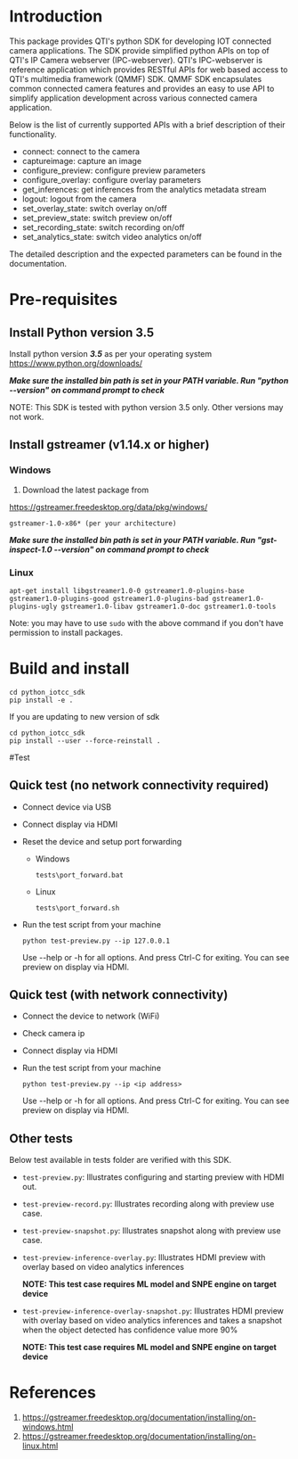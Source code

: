 # Introduction
This package provides QTI's python SDK for developing IOT connected camera applications. The SDK provide simplified python APIs on top
of QTI's IP Camera webserver (IPC-webserver). QTI's IPC-webserver is reference application which provides RESTful APIs for web based access to QTI's multimedia framework (QMMF) SDK. QMMF SDK encapsulates common connected camera features and provides an easy to use API to simplify application development across various connected camera application.

Below is the list of currently supported APIs with a brief description of their functionality.
* connect: connect to the camera
* captureimage: capture an image
* configure_preview: configure preview parameters
* configure_overlay: configure overlay parameters
* get_inferences: get inferences from the analytics metadata stream
* logout: logout from the camera
* set_overlay_state: switch overlay on/off
* set_preview_state: switch preview on/off
* set_recording_state: switch recording on/off
* set_analytics_state: switch video analytics on/off

The detailed description and the expected parameters can be found in the documentation.

# Pre-requisites
## Install Python version 3.5
Install python version **_3.5_** as per your operating system
https://www.python.org/downloads/

**_Make sure the installed bin path is set in your PATH variable. Run "python --version" on command prompt to check_**

NOTE: This SDK is tested with python version 3.5 only. Other versions may not work.

## Install gstreamer (v1.14.x or higher)
### Windows
1. Download the latest package from

https://gstreamer.freedesktop.org/data/pkg/windows/

```
gstreamer-1.0-x86* (per your architecture)
```

**_Make sure the installed bin path is set in your PATH variable. Run "gst-inspect-1.0 --version" on command prompt to check_**

### Linux
```
apt-get install libgstreamer1.0-0 gstreamer1.0-plugins-base gstreamer1.0-plugins-good gstreamer1.0-plugins-bad gstreamer1.0-plugins-ugly gstreamer1.0-libav gstreamer1.0-doc gstreamer1.0-tools
```
Note: you may have to use ```sudo``` with the above command if you don't have permission to install packages.

# Build and install
```
cd python_iotcc_sdk
pip install -e .
```
If you are updating to new version of sdk
```
cd python_iotcc_sdk
pip install --user --force-reinstall .
```
#Test
## Quick test (**no network connectivity required**)
* Connect device via USB
* Connect display via HDMI
* Reset the device and setup port forwarding
  * Windows
    ```
    tests\port_forward.bat
    ```
  * Linux
    ```
    tests\port_forward.sh
    ```

* Run the test script from your machine

    ```
    python test-preview.py --ip 127.0.0.1
    ```
    Use --help or -h for all options. And press Ctrl-C for exiting.
You can see preview on display via HDMI.

## Quick test (**with network connectivity**)
* Connect the device to network (WiFi)
* Check camera ip
* Connect display via HDMI
* Run the test script from your machine

    ```
    python test-preview.py --ip <ip address>
    ```
    Use --help or -h for all options. And press Ctrl-C for exiting.
You can see preview on display via HDMI.

## Other tests
Below test available in tests folder are verified with this SDK.
* ```test-preview.py```: Illustrates configuring and starting preview with HDMI out.
* ```test-preview-record.py```: Illustrates recording along with preview use case.
* ```test-preview-snapshot.py```: Illustrates snapshot along with preview use case.
* ```test-preview-inference-overlay.py```: Illustrates HDMI preview with overlay based on video analytics inferences

    **NOTE: This test case requires ML model and SNPE engine on target device**
* ```test-preview-inference-overlay-snapshot.py```: Illustrates HDMI preview with overlay based on video analytics inferences and takes a        snapshot when the object detected has confidence value more 90%

    **NOTE: This test case requires ML model and SNPE engine on target device**


# References
1. https://gstreamer.freedesktop.org/documentation/installing/on-windows.html
2. https://gstreamer.freedesktop.org/documentation/installing/on-linux.html
